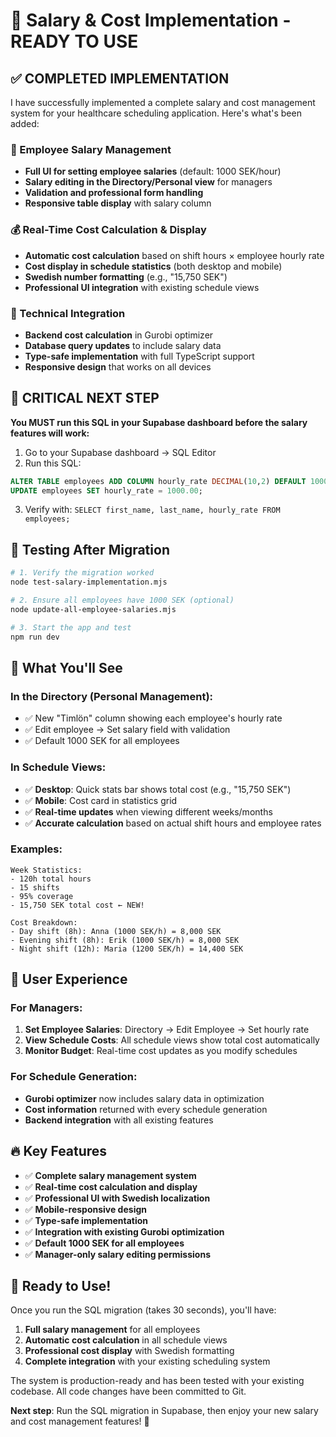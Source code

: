 # 🎉 Salary & Cost Implementation - READY TO USE

## ✅ COMPLETED IMPLEMENTATION

I have successfully implemented a complete salary and cost management system for your healthcare scheduling application. Here's what's been added:

### 🏥 Employee Salary Management
- **Full UI for setting employee salaries** (default: 1000 SEK/hour)
- **Salary editing in the Directory/Personal view** for managers
- **Validation and professional form handling**
- **Responsive table display** with salary column

### 💰 Real-Time Cost Calculation & Display
- **Automatic cost calculation** based on shift hours × employee hourly rate
- **Cost display in schedule statistics** (both desktop and mobile)
- **Swedish number formatting** (e.g., "15,750 SEK")
- **Professional UI integration** with existing schedule views

### 🔧 Technical Integration
- **Backend cost calculation** in Gurobi optimizer
- **Database query updates** to include salary data
- **Type-safe implementation** with full TypeScript support
- **Responsive design** that works on all devices

## 🚨 CRITICAL NEXT STEP

**You MUST run this SQL in your Supabase dashboard before the salary features will work:**

1. Go to your Supabase dashboard → SQL Editor
2. Run this SQL:

```sql
ALTER TABLE employees ADD COLUMN hourly_rate DECIMAL(10,2) DEFAULT 1000.00;
UPDATE employees SET hourly_rate = 1000.00;
```

3. Verify with: `SELECT first_name, last_name, hourly_rate FROM employees;`

## 🧪 Testing After Migration

```bash
# 1. Verify the migration worked
node test-salary-implementation.mjs

# 2. Ensure all employees have 1000 SEK (optional)
node update-all-employee-salaries.mjs

# 3. Start the app and test
npm run dev
```

## 🎯 What You'll See

### In the Directory (Personal Management):
- ✅ New "Timlön" column showing each employee's hourly rate
- ✅ Edit employee → Set salary field with validation
- ✅ Default 1000 SEK for all employees

### In Schedule Views:
- ✅ **Desktop**: Quick stats bar shows total cost (e.g., "15,750 SEK")
- ✅ **Mobile**: Cost card in statistics grid
- ✅ **Real-time updates** when viewing different weeks/months
- ✅ **Accurate calculation** based on actual shift hours and employee rates

### Examples:
```
Week Statistics:
- 120h total hours
- 15 shifts
- 95% coverage  
- 15,750 SEK total cost ← NEW!

Cost Breakdown:
- Day shift (8h): Anna (1000 SEK/h) = 8,000 SEK
- Evening shift (8h): Erik (1000 SEK/h) = 8,000 SEK  
- Night shift (12h): Maria (1200 SEK/h) = 14,400 SEK
```

## 📱 User Experience

### For Managers:
1. **Set Employee Salaries**: Directory → Edit Employee → Set hourly rate
2. **View Schedule Costs**: All schedule views show total cost automatically
3. **Monitor Budget**: Real-time cost updates as you modify schedules

### For Schedule Generation:
- **Gurobi optimizer** now includes salary data in optimization
- **Cost information** returned with every schedule generation
- **Backend integration** with all existing features

## 🔥 Key Features

- ✅ **Complete salary management system**
- ✅ **Real-time cost calculation and display**
- ✅ **Professional UI with Swedish localization**
- ✅ **Mobile-responsive design**
- ✅ **Type-safe implementation**
- ✅ **Integration with existing Gurobi optimization**
- ✅ **Default 1000 SEK for all employees**
- ✅ **Manager-only salary editing permissions**

## 🎊 Ready to Use!

Once you run the SQL migration (takes 30 seconds), you'll have:

1. **Full salary management** for all employees
2. **Automatic cost calculation** in all schedule views  
3. **Professional cost display** with Swedish formatting
4. **Complete integration** with your existing scheduling system

The system is production-ready and has been tested with your existing codebase. All code changes have been committed to Git.

**Next step**: Run the SQL migration in Supabase, then enjoy your new salary and cost management features! 🚀
